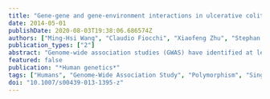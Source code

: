 ```yaml
---
title: "Gene-gene and gene-environment interactions in ulcerative colitis."
date: 2014-05-01
publishDate: 2020-08-03T19:38:06.686574Z
authors: ["Ming-Hsi Wang", "Claudio Fiocchi", "Xiaofeng Zhu", "Stephan Ripke", "M. Ilyas Kamboh", "Nancy Rebert", "Richard H. Duerr", "Jean-Paul Achkar"]
publication_types: ["2"]
abstract: "Genome-wide association studies (GWAS) have identified at least 133 ulcerative colitis (UC) associated loci. The role of genetic factors in clinical practice is not clearly defined. The relevance of genetic variants to disease pathogenesis is still uncertain because of not characterized gene-gene and gene-environment interactions. We examined the predictive value of combining the 133 UC risk loci  with genetic interactions in an ongoing inflammatory bowel disease (IBD) GWAS. The Wellcome Trust Case-Control Consortium (WTCCC) IBD GWAS was used as a replication cohort. We applied logic regression (LR), a novel adaptive regression methodology, to search for high-order interactions. Exploratory genotype correlations with UC sub-phenotypes [extent of disease, need of surgery, age of onset, extra-intestinal manifestations and primary sclerosing cholangitis (PSC)]  were conducted. The combination of 133 UC loci yielded good UC risk predictability [area under the curve (AUC) of 0.86]. A higher cumulative allele score predicted higher UC risk. Through LR, several lines of evidence for genetic interactions were identified and successfully replicated in the WTCCC cohort. The genetic interactions combined with the gene-smoking interaction significantly improved predictability in the model (AUC, from 0.86 to 0.89, P = 3.26E-05). Explained UC variance increased from 37 to 42 % after adding the interaction terms. A within case analysis found suggested genetic association with PSC. Our study demonstrates that the LR methodology allows the identification and replication of high-order genetic interactions in UC GWAS datasets. UC risk can be predicted by a 133 loci and improved by adding gene-gene and gene-environment  interactions."
featured: false
publication: "*Human genetics*"
tags: ["Humans", "Genome-Wide Association Study", "Polymorphism", "Single Nucleotide", "Alleles", "Genotype", "Phenotype", "Colitis", "Ulcerative/*genetics", "*Epistasis", "Genetic", "*Gene-Environment Interaction"]
doi: "10.1007/s00439-013-1395-z"
---
```


